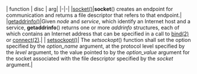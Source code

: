 
| function | disc | arg|
|-|-| 
|[socket()](https://man7.org/linux/man-pages/man2/socket.2.html)|**socket**() creates an endpoint for communication and returns a file descriptor that refers to that endpoint.|
|[getaddrinfo()](https://man7.org/linux/man-pages/man3/getaddrinfo.3.html)|Given _node_ and _service_, which identify an Internet host and a service, **getaddrinfo**() returns one or more _addrinfo_ structures, each of which contains an Internet address that can be specified in a call to [bind(2)](https://man7.org/linux/man-pages/man2/bind.2.html) or [connect(2)](https://man7.org/linux/man-pages/man2/connect.2.html).|
| [setsockopt()](https://man7.org/linux/man-pages/man3/setsockopt.3p.html)| The _setsockopt_() function shall set the option specified by the _option_name_ argument, at the protocol level specified by the _level_ argument, to the value pointed to by the _option_value_ argument for the socket associated with the file descriptor specified by the _socket_ argument.|
